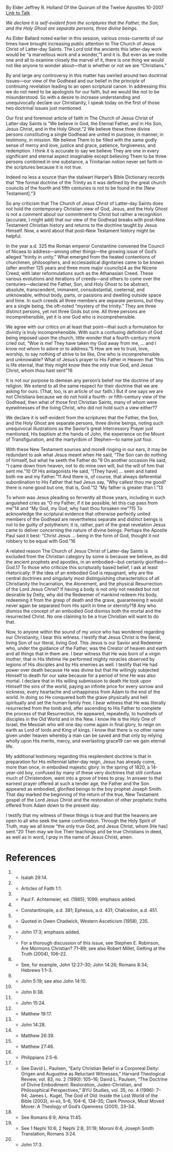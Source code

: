 By Elder Jeffrey R. Holland
Of the Quorum of the Twelve Apostles
10-2007
[Link to Talk](https://www.churchofjesuschrist.org/study/general-conference/2007/10/the-only-true-god-and-jesus-christ-whom-he-hath-sent?lang=eng)

_We declare it is self-evident from the scriptures that the Father, the Son, and the Holy Ghost are separate persons, three divine beings._

As Elder Ballard noted earlier in this session, various cross-currents of our times have brought increasing public attention to The Church of Jesus Christ of Latter-day Saints. The Lord told the ancients this latter-day work would be “a marvellous work and a wonder,”1 and it is. But even as we invite one and all to examine closely the marvel of it, there is one thing we would not like anyone to wonder about—that is whether or not we are “Christians.”

By and large any controversy in this matter has swirled around two doctrinal issues—our view of the Godhead and our belief in the principle of continuing revelation leading to an open scriptural canon. In addressing this we do not need to be apologists for our faith, but we would like not to be misunderstood. So with a desire to increase understanding and unequivocally declare our Christianity, I speak today on the first of those two doctrinal issues just mentioned.

Our first and foremost article of faith in The Church of Jesus Christ of Latter-day Saints is “We believe in God, the Eternal Father, and in His Son, Jesus Christ, and in the Holy Ghost.”2 We believe these three divine persons constituting a single Godhead are united in purpose, in manner, in testimony, in mission. We believe Them to be filled with the same godly sense of mercy and love, justice and grace, patience, forgiveness, and redemption. I think it is accurate to say we believe They are one in every significant and eternal aspect imaginable except believing Them to be three persons combined in one substance, a Trinitarian notion never set forth in the scriptures because it is not true.

Indeed no less a source than the stalwart Harper’s Bible Dictionary records that “the formal doctrine of the Trinity as it was defined by the great church councils of the fourth and fifth centuries is not to be found in the [New Testament].”3

So any criticism that The Church of Jesus Christ of Latter-day Saints does not hold the contemporary Christian view of God, Jesus, and the Holy Ghost is not a comment about our commitment to Christ but rather a recognition (accurate, I might add) that our view of the Godhead breaks with post–New Testament Christian history and returns to the doctrine taught by Jesus Himself. Now, a word about that post–New Testament history might be helpful.

In the year a.d. 325 the Roman emperor Constantine convened the Council of Nicaea to address—among other things—the growing issue of God’s alleged “trinity in unity.” What emerged from the heated contentions of churchmen, philosophers, and ecclesiastical dignitaries came to be known (after another 125 years and three more major councils)4 as the Nicene Creed, with later reformulations such as the Athanasian Creed. These various evolutions and iterations of creeds—and others to come over the centuries—declared the Father, Son, and Holy Ghost to be abstract, absolute, transcendent, immanent, consubstantial, coeternal, and unknowable, without body, parts, or passions and dwelling outside space and time. In such creeds all three members are separate persons, but they are a single being, the oft-noted “mystery of the trinity.” They are three distinct persons, yet not three Gods but one. All three persons are incomprehensible, yet it is one God who is incomprehensible.

We agree with our critics on at least that point—that such a formulation for divinity is truly incomprehensible. With such a confusing definition of God being imposed upon the church, little wonder that a fourth-century monk cried out, “Woe is me! They have taken my God away from me, … and I know not whom to adore or to address.”5 How are we to trust, love, worship, to say nothing of strive to be like, One who is incomprehensible and unknowable? What of Jesus’s prayer to His Father in Heaven that “this is life eternal, that they might know thee the only true God, and Jesus Christ, whom thou hast sent”?6

It is not our purpose to demean any person’s belief nor the doctrine of any religion. We extend to all the same respect for their doctrine that we are asking for ours. (That, too, is an article of our faith.) But if one says we are not Christians because we do not hold a fourth- or fifth-century view of the Godhead, then what of those first Christian Saints, many of whom were eyewitnesses of the living Christ, who did not hold such a view either?7

We declare it is self-evident from the scriptures that the Father, the Son, and the Holy Ghost are separate persons, three divine beings, noting such unequivocal illustrations as the Savior’s great Intercessory Prayer just mentioned, His baptism at the hands of John, the experience on the Mount of Transfiguration, and the martyrdom of Stephen—to name just four.

With these New Testament sources and more8 ringing in our ears, it may be redundant to ask what Jesus meant when He said, “The Son can do nothing of himself, but what he seeth the Father do.”9 On another occasion He said, “I came down from heaven, not to do mine own will, but the will of him that sent me.”10 Of His antagonists He said, “[They have] … seen and hated both me and my Father.”11 And there is, of course, that always deferential subordination to His Father that had Jesus say, “Why callest thou me good? there is none good but one, that is, God.”12 “My father is greater than I.”13

To whom was Jesus pleading so fervently all those years, including in such anguished cries as “O my Father, if it be possible, let this cup pass from me”14 and “My God, my God, why hast thou forsaken me”?15 To acknowledge the scriptural evidence that otherwise perfectly united members of the Godhead are nevertheless separate and distinct beings is not to be guilty of polytheism; it is, rather, part of the great revelation Jesus came to deliver concerning the nature of divine beings. Perhaps the Apostle Paul said it best: “Christ Jesus … being in the form of God, thought it not robbery to be equal with God.”16

A related reason The Church of Jesus Christ of Latter-day Saints is excluded from the Christian category by some is because we believe, as did the ancient prophets and apostles, in an embodied—but certainly glorified—God.17 To those who criticize this scripturally based belief, I ask at least rhetorically: If the idea of an embodied God is repugnant, why are the central doctrines and singularly most distinguishing characteristics of all Christianity the Incarnation, the Atonement, and the physical Resurrection of the Lord Jesus Christ? If having a body is not only not needed but not desirable by Deity, why did the Redeemer of mankind redeem His body, redeeming it from the grasp of death and the grave, guaranteeing it would never again be separated from His spirit in time or eternity?18 Any who dismiss the concept of an embodied God dismiss both the mortal and the resurrected Christ. No one claiming to be a true Christian will want to do that.

Now, to anyone within the sound of my voice who has wondered regarding our Christianity, I bear this witness. I testify that Jesus Christ is the literal, living Son of our literal, living God. This Jesus is our Savior and Redeemer who, under the guidance of the Father, was the Creator of heaven and earth and all things that in them are. I bear witness that He was born of a virgin mother, that in His lifetime He performed mighty miracles observed by legions of His disciples and by His enemies as well. I testify that He had power over death because He was divine but that He willingly subjected Himself to death for our sake because for a period of time He was also mortal. I declare that in His willing submission to death He took upon Himself the sins of the world, paying an infinite price for every sorrow and sickness, every heartache and unhappiness from Adam to the end of the world. In doing so He conquered both the grave physically and hell spiritually and set the human family free. I bear witness that He was literally resurrected from the tomb and, after ascending to His Father to complete the process of that Resurrection, He appeared, repeatedly, to hundreds of disciples in the Old World and in the New. I know He is the Holy One of Israel, the Messiah who will one day come again in final glory, to reign on earth as Lord of lords and King of kings. I know that there is no other name given under heaven whereby a man can be saved and that only by relying wholly upon His merits, mercy, and everlasting grace19 can we gain eternal life.

My additional testimony regarding this resplendent doctrine is that in preparation for His millennial latter-day reign, Jesus has already come, more than once, in embodied majestic glory. In the spring of 1820, a 14-year-old boy, confused by many of these very doctrines that still confuse much of Christendom, went into a grove of trees to pray. In answer to that earnest prayer offered at such a tender age, the Father and the Son appeared as embodied, glorified beings to the boy prophet Joseph Smith. That day marked the beginning of the return of the true, New Testament gospel of the Lord Jesus Christ and the restoration of other prophetic truths offered from Adam down to the present day.

I testify that my witness of these things is true and that the heavens are open to all who seek the same confirmation. Through the Holy Spirit of Truth, may we all know “the only true God, and Jesus Christ, whom [He has] sent.”20 Then may we live Their teachings and be true Christians in deed, as well as in word, I pray in the name of Jesus Christ, amen.

# References
1. - Isaiah 29:14.
2. - Articles of Faith 1:1.
3. - Paul F. Achtemeier, ed. (1985), 1099; emphasis added.
4. - Constantinople, a.d. 381; Ephesus, a.d. 431; Chalcedon, a.d. 451.
5. - Quoted in Owen Chadwick, Western Asceticism (1958), 235.
6. - John 17:3; emphasis added.
7. - For a thorough discussion of this issue, see Stephen E. Robinson, Are Mormons Christian? 71–89; see also Robert Millet, Getting at the Truth (2004), 106–22.
8. - See, for example, John 12:27–30; John 14:26; Romans 8:34; Hebrews 1:1–3.
9. - John 5:19; see also John 14:10.
10. - John 6:38.
11. - John 15:24.
12. - Matthew 19:17.
13. - John 14:28.
14. - Matthew 26:39.
15. - Matthew 27:46.
16. - Philippians 2:5–6.
17. - See David L. Paulsen, “Early Christian Belief in a Corporeal Deity: Origen and Augustine as Reluctant Witnesses,” Harvard Theological Review, vol. 83, no. 2 (1990): 105–16; David L. Paulsen, “The Doctrine of Divine Embodiment: Restoration, Judeo-Christian, and Philosophical Perspectives,” BYU Studies, vol. 35, no. 4 (1996): 7–94; James L. Kugel, The God of Old: Inside the Lost World of the Bible (2003), xi–xii, 5–6, 104–6, 134–35; Clark Pinnock, Most Moved Mover: A Theology of God’s Openness (2001), 33–34.
18. - See Romans 6:9; Alma 11:45.
19. - See 1 Nephi 10:6; 2 Nephi 2:8; 31:19; Moroni 6:4; Joseph Smith Translation, Romans 3:24.
20. - John 17:3.
